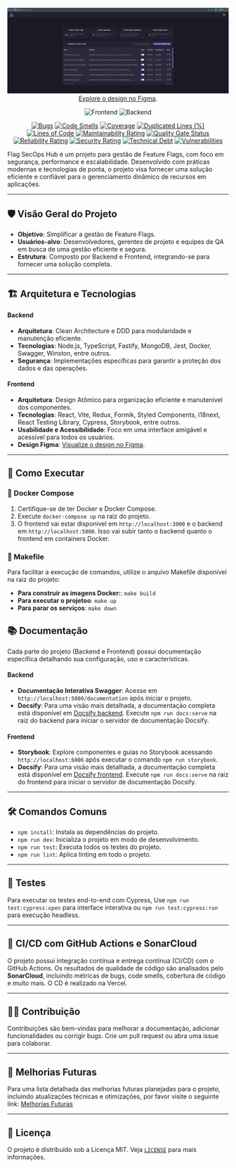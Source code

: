 <div align="center">

![Interface](./frontend/docs/images/home.png)
[Explore o design no Figma](https://www.figma.com/file/bm74nLFsmGi07IZCxIOZ3t/Flag-SecOps-Hub?type=design&node-id=0%3A1&mode=design&t=69BMYVDYpLNlbjmj-1).

<!-- Badges Section -->

![Frontend](https://github.com/lucioerlan/Flag-SecOps-Hub/actions/workflows/frontend-ci.yml/badge.svg?branch=main)
![Backend](https://github.com/lucioerlan/Flag-SecOps-Hub/actions/workflows/backend-ci.yml/badge.svg?branch=main)

[![Bugs](https://sonarcloud.io/api/project_badges/measure?project=lucioerlan_Flag-SecOps-Hub&metric=bugs)](https://sonarcloud.io/summary/new_code?id=lucioerlan_Flag-SecOps-Hub)
[![Code Smells](https://sonarcloud.io/api/project_badges/measure?project=lucioerlan_Flag-SecOps-Hub&metric=code_smells)](https://sonarcloud.io/summary/new_code?id=lucioerlan_Flag-SecOps-Hub)
[![Coverage](https://sonarcloud.io/api/project_badges/measure?project=lucioerlan_Flag-SecOps-Hub&metric=coverage)](https://sonarcloud.io/summary/new_code?id=lucioerlan_Flag-SecOps-Hub)
[![Duplicated Lines (%)](https://sonarcloud.io/api/project_badges/measure?project=lucioerlan_Flag-SecOps-Hub&metric=duplicated_lines_density)](https://sonarcloud.io/summary/new_code?id=lucioerlan_Flag-SecOps-Hub)
[![Lines of Code](https://sonarcloud.io/api/project_badges/measure?project=lucioerlan_Flag-SecOps-Hub&metric=ncloc)](https://sonarcloud.io/summary/new_code?id=lucioerlan_Flag-SecOps-Hub)
[![Maintainability Rating](https://sonarcloud.io/api/project_badges/measure?project=lucioerlan_Flag-SecOps-Hub&metric=sqale_rating)](https://sonarcloud.io/summary/new_code?id=lucioerlan_Flag-SecOps-Hub)
[![Quality Gate Status](https://sonarcloud.io/api/project_badges/measure?project=lucioerlan_Flag-SecOps-Hub&metric=alert_status)](https://sonarcloud.io/summary/new_code?id=lucioerlan_Flag-SecOps-Hub)
[![Reliability Rating](https://sonarcloud.io/api/project_badges/measure?project=lucioerlan_Flag-SecOps-Hub&metric=reliability_rating)](https://sonarcloud.io/summary/new_code?id=lucioerlan_Flag-SecOps-Hub)
[![Security Rating](https://sonarcloud.io/api/project_badges/measure?project=lucioerlan_Flag-SecOps-Hub&metric=security_rating)](https://sonarcloud.io/summary/new_code?id=lucioerlan_Flag-SecOps-Hub)
[![Technical Debt](https://sonarcloud.io/api/project_badges/measure?project=lucioerlan_Flag-SecOps-Hub&metric=sqale_index)](https://sonarcloud.io/summary/new_code?id=lucioerlan_Flag-SecOps-Hub)
[![Vulnerabilities](https://sonarcloud.io/api/project_badges/measure?project=lucioerlan_Flag-SecOps-Hub&metric=vulnerabilities)](https://sonarcloud.io/summary/new_code?id=lucioerlan_Flag-SecOps-Hub)

<!-- More Badges -->

</div>

Flag SecOps Hub é um projeto para gestão de Feature Flags, com foco em segurança, performance e escalabilidade. Desenvolvido com práticas modernas e tecnologias de ponta, o projeto visa fornecer uma solução eficiente e confiável para o gerenciamento dinâmico de recursos em aplicações.

---

## 🛡️ Visão Geral do Projeto

- **Objetivo**: Simplificar a gestão de Feature Flags.
- **Usuários-alvo**: Desenvolvedores, gerentes de projeto e equipes de QA em busca de uma gestão eficiente e segura.
- **Estrutura**: Composto por Backend e Frontend, integrando-se para fornecer uma solução completa.

---

## 🏗️ Arquitetura e Tecnologias

#### Backend

- **Arquitetura**: Clean Architecture e DDD para modularidade e manutenção eficiente.
- **Tecnologias**: Node.js, TypeScript, Fastify, MongoDB, Jest, Docker, Swagger, Winston, entre outros.
- **Segurança**: Implementações específicas para garantir a proteção dos dados e das operações.

#### Frontend

- **Arquitetura**: Design Atômico para organização eficiente e manutenível dos componentes.
- **Tecnologias**: React, Vite, Redux, Formik, Styled Components, i18next, React Testing Library, Cypress, Storybook, entre outros.
- **Usabilidade e Acessibilidade**: Foco em uma interface amigável e acessível para todos os usuários.
- **Design Figma**: [Visualize o design no Figma](https://www.figma.com/file/bm74nLFsmGi07IZCxIOZ3t/Flag-SecOps-Hub?type=design&node-id=0%3A1&mode=design&t=69BMYVDYpLNlbjmj-1).

---

## 🚀 Como Executar

### 🐳 Docker Compose

1. Certifique-se de ter Docker e Docker Compose.
2. Execute `docker-compose up` na raiz do projeto.
3. O frontend vai estar disponivel em `http://localhost:3000` e o backend em `http://localhost:5000`. Isso vai subir tanto o backend quanto o frontend em containers Docker.

### 🧰 Makefile

Para facilitar a execução de comandos, utilize o arquivo Makefile disponível na raiz do projeto:

- **Para construir as imagens Docker:**: `make build`
- **Para executar o projetoo**: `make up`
- **Para parar os serviços**: `make down`

## 📚 Documentação

Cada parte do projeto (Backend e Frontend) possui documentação específica detalhando sua configuração, uso e características.

#### Backend

- **Documentação Interativa Swagger**: Acesse em `http://localhost:5000/documentation` após iniciar o projeto.
- **Docsify**: Para uma visão mais detalhada, a documentação completa está disponível em [Docsify backend](./backend/docs/README.md). Execute `npm run docs:serve` na raiz do backend para iniciar o servidor de documentação Docsify.

#### Frontend

- **Storybook**: Explore componentes e guias no Storybook acessando `http://localhost:6006` após executar o comando `npm run storybook`.
- **Docsify**: Para uma visão mais detalhada, a documentação completa está disponível em [Docsify frontend](./frontend/docs/README.md). Execute `npm run docs:serve` na raiz do frontend para iniciar o servidor de documentação Docsify.

---

## 🛠️ Comandos Comuns

- `npm install`: Instala as dependências do projeto.
- `npm run dev`: Inicializa o projeto em modo de desenvolvimento.
- `npm run test`: Executa todos os testes do projeto.
- `npm run lint`: Aplica linting em todo o projeto.

---

## 🧪 Testes

Para executar os testes end-to-end com Cypress, Use `npm run test:cypress:open` para interface interativa ou `npm run test:cypress:run` para execução headless.

---

## 🌟 CI/CD com GitHub Actions e SonarCloud

O projeto possui integração contínua e entrega contínua (CI/CD) com o GitHub Actions. Os resultados de qualidade de código são analisados pelo **SonarCloud**, incluindo métricas de bugs, code smells, cobertura de código e muito mais. O CD é realizado na Vercel.

---

## 🧑‍💻 Contribuição

Contribuições são bem-vindas para melhorar a documentação, adicionar funcionalidades ou corrigir bugs. Crie um pull request ou abra uma issue para colaborar.

---

## 🚧 Melhorias Futuras

Para uma lista detalhada das melhorias futuras planejadas para o projeto, incluindo atualizações técnicas e otimizações, por favor visite o seguinte link: [Melhorias Futuras](https://github.com/lucioerlan/Flag-SecOps-Hub/discussions/68)

---

## 📃 Licença

O projeto é distribuído sob a Licença MIT. Veja [`LICENSE`](https://opensource.org/licenses/MIT) para mais informações.
